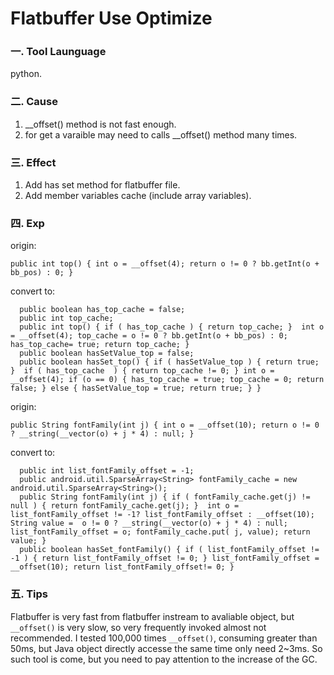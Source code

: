 # Flatbuffer Use Optimize
### 一. Tool Launguage
python.

### 二. Cause
1. __offset() method is not fast enough.
2. for get a varaible may need to calls __offset() method many times.

### 三. Effect
1. Add has set method for flatbuffer file.
2. Add member variables cache (include array variables).

### 四. Exp

origin:

	public int top() { int o = __offset(4); return o != 0 ? bb.getInt(o + bb_pos) : 0; }

convert to:

```
  public boolean has_top_cache = false;
  public int top_cache;
  public int top() { if ( has_top_cache ) { return top_cache; }  int o = __offset(4); top_cache = o != 0 ? bb.getInt(o + bb_pos) : 0;  has_top_cache= true; return top_cache; }
  public boolean hasSetValue_top = false; 
  public boolean hasSet_top() { if ( hasSetValue_top ) { return true; }  if ( has_top_cache  ) { return top_cache != 0; } int o = __offset(4); if (o == 0) { has_top_cache = true; top_cache = 0; return false; } else { hasSetValue_top = true; return true; } }
 ```
 
origin:

	public String fontFamily(int j) { int o = __offset(10); return o != 0 ? __string(__vector(o) + j * 4) : null; }
	
convert to:

```
  public int list_fontFamily_offset = -1;
  public android.util.SparseArray<String> fontFamily_cache = new android.util.SparseArray<String>();
  public String fontFamily(int j) { if ( fontFamily_cache.get(j) != null ) { return fontFamily_cache.get(j); }  int o = list_fontFamily_offset != -1? list_fontFamily_offset : __offset(10); String value =  o != 0 ? __string(__vector(o) + j * 4) : null;  list_fontFamily_offset = o; fontFamily_cache.put( j, value); return value; }
  public boolean hasSet_fontFamily() { if ( list_fontFamily_offset != -1 ) { return list_fontFamily_offset != 0; } list_fontFamily_offset = __offset(10); return list_fontFamily_offset!= 0; }
```

### 五. Tips
Flatbuffer is very fast from flatbuffer instream to avaliable object, but `__offset()` is very slow, so very frequently invoked almost not recommended. I tested 100,000 times `__offset()`, consuming greater than 50ms, but Java object directly accesse the same time only need 2~3ms. So such tool is come, but you need to pay attention to the increase of the GC.

